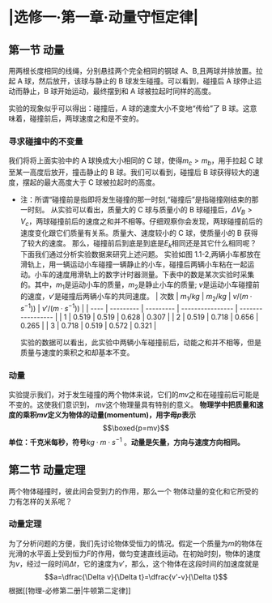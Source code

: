 # |选修一·第一章·动量守恒定律|

## 第一节 动量

用两根长度相同的线绳，分别悬挂两个完全相同的钢球 A、B,且两球并排放置。拉起 A 球，然后放开，该球与静止的 B 球发生碰撞。可以看到，碰撞后 A 球停止运动而静止，B 球开始运动，最终摆到和 A 球被拉起时同样的高度。

实验的现象似乎可以得出：碰撞后，A 球的速度大小不变地“传给”了 B 球。这意味着，碰撞前后，两球速度之和是不变的。

### 寻求碰撞中的不变量

我们将将上面实验中的 A 球换成大小相同的 C 球，使得$m_c > m_b$，用手拉起 C 球至某一高度后放开，撞击静止的 B 球。我们可以看到，碰撞后 B 球获得较大的速度，摆起的最大高度大于 C 球被拉起时的高度。

- 注：所谓“碰撞前是指即将发生碰撞的那一时刻,“碰撞后”是指碰撞刚结束的那一时刻。
  从实验可以看出，质量大的 C 球与质量小的 B 球碰撞后，${\Delta V_B}>{V_c}$，两球碰撞前后的速度之和并不相等。仔细观察你会发现，两球碰撞前后的速度变化跟它们质量有关系。质量大、速度较小的 C 球，使质量小的 B 获得了较大的速度。
  那么，碰撞前后到底是到底是$E_k$相同还是其它什么相同呢？下面我们通过分析实验数据来研究上述问题。
  实验如图 1.1-2,两辆小车都放在滑轨上，用一辆运动小车碰撞一辆静止的小车，碰撞后两辆小车粘在一起运动。小车的速度用滑轨上的数字计时器测量。下表中的数是某次实验时采集的。其中，$m_1$是运动小车的质量，$m_2$是静止小车的质量; $v$是运动小车碰撞前的速度，$v'$是碰撞后两辆小车的共同速度。
  | 次数 | $m_1 /kg$ | $m_2 /kg$ | $v /(m·s^{-1}))$ | $v' /(m·s^{-1}))$ |
  | ---- | --------- | --------- | ---------------- | ----------------- |
  | 1 | 0.519 | 0.519 | 0.628 | 0.307 |
  | 2 | 0.519 | 0.718 | 0.656 | 0.265 |
  | 3 | 0.718 | 0.519 | 0.572 | 0.321 |

  实验的数据可以看出，此实验中两辆小车碰撞前后，动能之和并不相等，但是质量与速度的乘积之和却基本不变。

### 动量

实验提示我们，对于发生碰撞的两个物体来说，它们的$mv$之和在碰撞前后可能是不变的。这使我们意识到， $mv$这个物理量具有特别的意义。
**物理学中把质量和速度的乘积$mv$定义为物体的动量(momentum)，用字母$p$表示**
$$\boxed{p=mv}$$
**单位：千克米每秒，符号**$kg·m·s^{-1}$ 。**动量是矢量，方向与速度方向相同。**

## 第二节 动量定理

两个物体碰撞时，彼此间会受到力的作用，那么一个 物体动量的变化和它所受的力有怎样的关系呢？

### 动量定理

为了分析问题的方便，我们先讨论物体受恒力的情况。假定一个质量为$m$的物体在光滑的水平面上受到恒力$F$的作用，做匀变速直线运动。在初始时刻，物体的速度为$v$，经过一段时间$\Delta t$，它的速度为$v'$，那么，这个物体在这段时间的加速度就是
$$a=\dfrac{\Delta v}{\Delta t}=\dfrac{v'-v}{\Delta t}$$
根据[[物理-必修第二册|牛顿第二定律]]
